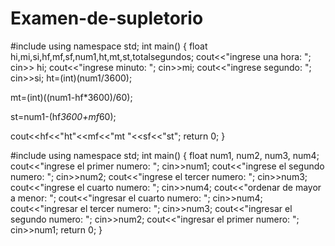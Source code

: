 # Examen-de-supletorio
#include<iostream>
using namespace std;
int main()
{
float hi,mi,si,hf,mf,sf,num1,ht,mt,st,totalsegundos;
cout<<"ingrese una hora: ";
cin>> hi;
cout<<"ingrese minuto: ";
cin>>mi;
cout<<"ingrese segundo: ";
cin>>si;
ht=(int)(num1/3600);

mt=(int)((num1-hf*3600)/60);

st=num1-(hf*3600+mf*60);

cout<<hf<<"ht"<<mf<<"mt "<<sf<<"st";
return 0;
}

 #include<iostream>
using namespace std;
int main()
{
float num1, num2, num3, num4;
cout<<"ingrese el primer numero: ";
cin>>num1;
cout<<"ingrese el segundo numero: ";
cin>>num2;
cout<<"ingrese el tercer numero: ";
cin>>num3;
cout<<"ingrese el cuarto numero: ";
cin>>num4;
cout<<"ordenar de mayor a menor: ";
cout<<"ingresar el cuarto numero: ";
cin>>num4;
cout<<"ingresar el tercer numero: ";
cin>>num3;
cout<<"ingresar el segundo numero: ";
cin>>num2;
cout<<"ingresar el primer numero: ";
cin>>num1;
return 0;
}
